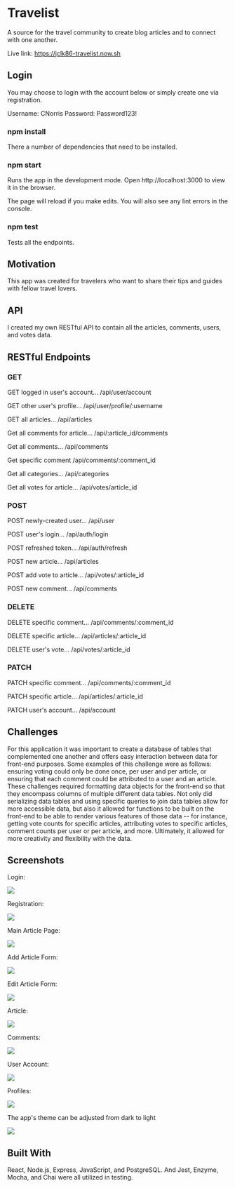 # Travelist

A source for the travel community to create blog articles and to connect with one another.

Live link: https://jclk86-travelist.now.sh

## Login

You may choose to login with the account below or simply create one via registration.

Username: CNorris
Password: Password123!

### npm install

There a number of dependencies that need to be installed.

### npm start

Runs the app in the development mode.
Open http://localhost:3000 to view it in the browser.

The page will reload if you make edits.
You will also see any lint errors in the console.

### npm test

Tests all the endpoints.

## Motivation

This app was created for travelers who want to share their tips and guides with fellow travel lovers.

## API

I created my own RESTful API to contain all the articles, comments, users, and votes data.

## RESTful Endpoints

### GET

GET logged in user's account... /api/user/account

GET other user's profile... /api/user/profile/:username

GET all articles... /api/articles

Get all comments for article... /api/:article_id/comments

Get all comments... /api/comments

Get specific comment /api/comments/:comment_id

Get all categories... /api/categories

Get all votes for article... /api/votes/article_id

### POST

POST newly-created user... /api/user

POST user's login... /api/auth/login

POST refreshed token... /api/auth/refresh

POST new article... /api/articles

POST add vote to article... /api/votes/:article_id

POST new comment... /api/comments

### DELETE

DELETE specific comment... /api/comments/:comment_id

DELETE specific article... /api/articles/:article_id

DELETE user's vote... /api/votes/:article_id

### PATCH

PATCH specific comment... /api/comments/:comment_id

PATCH specific article... /api/articles/:article_id

PATCH user's account... /api/account

## Challenges

For this application it was important to create a database of tables that complemented one another and offers easy interaction between data for front-end purposes. Some examples of this challenge were as follows: ensuring voting could only be done once, per user and per article, or ensuring that each comment could be attributed to a user and an article. These challenges required formatting data objects for the front-end so that they encompass columns of multiple different data tables. Not only did serializing data tables and using specific queries to join data tables allow for more accessible data, but also it allowed for functions to be built on the front-end to be able to render various features of those data -- for instance, getting vote counts for specific articles, attributing votes to specific articles, comment counts per user or per article, and more. Ultimately, it allowed for more creativity and flexibility with the data.

## Screenshots

<p align="left">
  <p>Login:</p>
  <img src="screenshots/LoginForm.png">
</p>

<p align="left">
  <p>Registration:</p>
  <img src="screenshots/RegistrationForm.png">
</p>

<p align="left">
  <p>Main Article Page:</p>
  <img src="screenshots/ArticleList.png">
</p>

<p align="left">
  <p>Add Article Form:</p>
  <img src="screenshots/AddArticleForm.png">
</p>

<p align="left">
  <p>Edit Article Form:</p>
  <img src="screenshots/EditArticleForm.png">
</p>

<p align="left">
  <p>Article:</p>
  <img src="screenshots/Article.png">
</p>

<p align="left">
  <p>Comments:</p>
  <img src="screenshots/Comments.png">
</p>

<p align="left">
  <p>User Account:</p>
  <img src="screenshots/UserAccount.png">
</p>

<p align="left">
  <p>Profiles:</p>
  <img src="screenshots/Profiles.png">
</p>

<p align="left">
  <p>The app's theme can be adjusted from dark to light</p>
  <img src="screenshots/Light.png">
</p>

## Built With

React, Node.js, Express, JavaScript, and PostgreSQL. And Jest, Enzyme, Mocha, and Chai were all utilized in testing.
